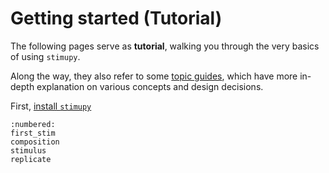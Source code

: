 # Getting started (Tutorial)

The following pages serve as **tutorial**,
walking you through the very basics of using `stimupy`.

Along the way, they also refer to some [topic guides](../topic_guides/),
which have more in-depth explanation on various concepts and design decisions.

First, [install `stimupy`](./installation/)

```{toctree}
:numbered:
first_stim
composition
stimulus
replicate
```